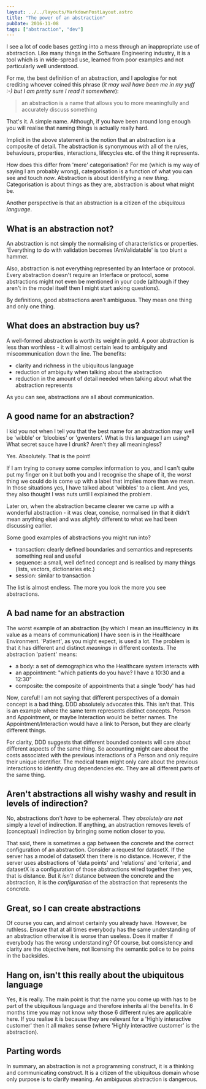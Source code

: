 ```yaml
---
layout: ../../layouts/MarkdownPostLayout.astro
title: "The power of an abstraction"
pubDate: 2016-11-08
tags: ["abstraction", "dev"]
---
```


I see a lot of code bases getting into a mess through an inappropriate use of abstraction. Like many things in the Software Engineering industry, it is a tool which is in wide-spread use, learned from poor examples and not particularly well understood.

For me, the best definition of an abstraction, and I apologise for not crediting whoever coined this phrase (_it may well have been me in my yuff :-) but I am pretty sure I read it somewhere_):

> an abstraction is a name that allows you to more meaningfully and accurately discuss something

That's it. A simple name. Although, if you have been around long enough you will realise that naming things is actually really hard.

Implicit in the above statement is the notion that an abstraction is a composite of detail. The abstraction is synonymous with all of the rules, behaviours, properties, interactions, lifecycles etc. of the thing it represents.

How does this differ from 'mere' categorisation? For me (which is my way of saying I am probably wrong), categorisation is a function of what you can see and touch _now_. Abstraction is about identifying a new _thing_. Categorisation is about things as they are, abstraction is about what might be.

Another perspective is that an abstraction is a citizen of the _ubiquitous language_.

## What is an abstraction not?

An abstraction is not simply the normalising of characteristics or properties. 'Everything to do with validation becomes IAmValidatable' is too blunt a hammer.

Also, abstraction is not everything represented by an Interface or protocol. Every abstraction doesn't require an Interface or protocol, some abstractions might not even be mentioned in your code (although if they aren't in the model itself then I might start asking questions).

By definitions, good abstractions aren't ambiguous. They mean one thing and only one thing.

## What does an abstraction buy us?

A well-formed abstraction is worth its weight in gold. A poor abstraction is less than worthless - it will almost certain lead to ambiguity and miscommunication down the line. The benefits:

- clarity and richness in the ubiquitous language
- reduction of ambiguity when talking about the abstraction
- reduction in the amount of detail needed when talking about what the abstraction represents

As you can see, abstractions are all about communication.

## A good name for an abstraction?

I kid you not when I tell you that the best name for an abstraction may well be 'wibble' or 'bloobies' or 'gwenters'. What is this language I am using? What secret sauce have I drunk? Aren't they all meaningless?

Yes. Absolutely. That is the point!

If I am trying to convey some complex information to you, and I can't quite put my finger on it but both you and I recognise the shape of it, the _worst_ thing we could do is come up with a label that implies more than we mean. In those situations yes, I have talked about 'wibbles' to a client. And yes, they also thought I was nuts until I explained the problem.

Later on, when the abstraction became clearer we came up with a wonderful abstraction - it was clear, concise, normalised (in that it didn't mean anything else) and was _slightly_ different to what we had been discussing earlier.

Some good examples of abstractions you might run into?

- transaction: clearly defined boundaries and semantics and represents something real and useful
- sequence: a small, well defined concept and is realised by many things (lists, vectors, dictionaries etc.)
- session: similar to transaction

The list is almost endless. The more you look the more you see abstractions.

## A bad name for an abstraction

The worst example of an abstraction (by which I mean an insufficiency in its value as a means of communication) I have seen is in the Healthcare Environment. 'Patient', as you might expect, is used a lot. The problem is that it has different and distinct _meanings_ in different contexts. The abstraction 'patient' means:

- a body: a set of demographics who the Healthcare system interacts with
- an appointment: "which patients do you have? I have a 10:30 and a 12:30"
- composite: the composite of appointments that a single 'body' has had

Now, careful! I am not saying that different perspectives of a domain concept is a bad thing. DDD absolutely advocates this. This isn't that. This is an example where the same term represents distinct concepts. Person and Appointment, or maybe Interaction would be better names. The Appointment/Interaction would have a link to Person, but they are clearly different things.

For clarity, DDD suggests that different bounded contexts will care about different aspects of the same thing. So accounting might care about the costs associated with the previous interactions of a Person and only require their unique identifier. The medical team might only care about the previous interactions to identify drug dependencies etc. They are all different parts of the same thing.

## Aren't abstractions all wishy washy and result in levels of indirection?

No, abstractions don't _have_ to be ephemeral. They _absolutely are **not**_ simply a level of indirection. If anything, an abstraction removes levels of (conceptual) indirection by bringing some notion closer to you.

That said, there is sometimes a gap between the concrete and the correct configuration of an abstraction. Consider a request for datasetX. If the server has a model of datasetX then there is no distance. However, if the server uses abstractions of 'data points' and 'relations' and 'criteria', and datasetX is a configuration of those abstractions wired together then yes, that is distance. But it _isn't_ distance between the concrete and the abstraction, it is the _configuration_ of the abstraction that represents the concrete.

## Great, so I can create abstractions

Of course you can, and almost certainly you already have. However, be ruthless. Ensure that at all times everybody has the same understanding of an abstraction otherwise it is worse than useless. Does it matter if everybody has the _wrong_ understanding? Of course, but consistency and clarity are the objective here, not licensing the semantic police to be pains in the backsides.

## Hang on, isn't this really about the ubiquitous language

Yes, it is really. The main point is that the name you come up with has to be part of the ubiquitous language and therefore inherits all the benefits. In 6 months time you may not know _why_ those 6 different rules are applicable here. If you realise it is because they are relevant for a 'Highly interactive customer' then it all makes sense (where 'Highly interactive customer' is the abstraction).

## Parting words

In summary, an abstraction is not a programming construct, it is a thinking and communicating construct. It is a citizen of the ubiquitous domain whose only purpose is to clarify meaning. An ambiguous abstraction is dangerous.

